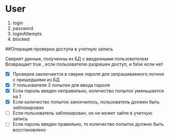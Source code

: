 # User
1. login
1. password
1. loginAttempts
1. blocked

##Операция проверки доступа в учетную запись

Сверяет данные, полученны из БД с _*введенными пользователем*_
Возвращает true , если пользователю разрешен доступ, и false если нет

- [x] Проверка заключается в сверке _*пароля*_ для запрашиваемого _*логина*_ с пришедшими из БД
- [x] У пользователя 3 _*попытки*_ для ввода пароля
- [x] Если пароль введен неправильно, количество попыток уменьшается на 1
- [x] Если количество попыток закончилось, пользователь должен быть _*заблокирован*_
- [ ] Если пользователь заблокирован, он не может зайти в учетную запись
- [ ] Если пароль введен правильно, то количество попыток должно быть восстановлено